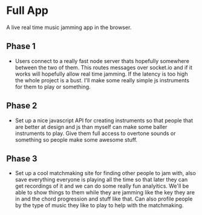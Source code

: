Full App
========

A live real time music jamming app in the browser.

Phase 1
-------

* Users connect to a really fast node server thats hopefully somewhere
  between the two of them. This routes messages over socket.io and if
  it works will hopefully allow real time jamming. If the latency is
  too high the whole project is a bust.
  I'll make some really simple js instruments for them to play or
  something.

Phase 2
--------

* Set up a nice javascript API for creating instruments so that people
  that are better at design and js than myself can make some baller
  instruments to play. Give them full access to overtone sounds or
  something so people make some awesome stuff.

Phase 3
--------

* Set up a cool matchmaking site for finding other people to jam with,
  also save everything everyone is playing all the time so that later
  they can get recordings of it and we can do some really fun
  analyitics. We'll be able to show things to them while they are
  jamming like the key they are in and the chord progression and stuff
  like that. Can also profile people by the type of music they like to
  play to help with the matchmaking.
  

